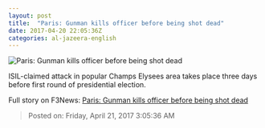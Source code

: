 ```yaml
---
layout: post
title:  "Paris: Gunman kills officer before being shot dead"
date: 2017-04-20 22:05:36Z
categories: al-jazeera-english
---
```


![Paris: Gunman kills officer before being shot dead](http://www.aljazeera.com/mritems/Images/2017/4/20/92b5447789374c288128c4e5d5891d46_18.jpg)

ISIL-claimed attack in popular Champs Elysees area takes place three days before first round of presidential election.


Full story on F3News: [Paris: Gunman kills officer before being shot dead](http://www.f3nws.com/n/DAXzmG)

> Posted on: Friday, April 21, 2017 3:05:36 AM
